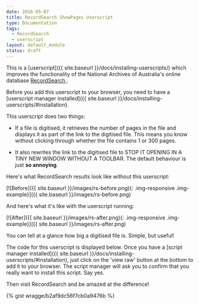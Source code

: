 ```yaml
---
date: 2016-05-07
title: RecordSearch ShowPages Userscript
type: Documentation
tags:
  - RecordSearch
  - userscript
layout: default_module
status: draft
---
```


This is a [userscript]({{ site.baseurl }}/docs/installing-userscripts/) which improves the functionality of the National Archives of Australia's online database [RecordSearch <i class="fa fa-external-link" aria-hidden="true"></i>](http://recordsearch.naa.gov.au/scripts/Logon.asp?N=guest). 

Before you add this userscript to your browser, you need to have a [userscript manager installed]({{ site.baseurl }}/docs/installing-userscripts/#installation).

This userscript does two things:

* If a file is digitised, it retrieves the number of pages in the file and displays it as part of the link to the digitised file. This means you know without clicking through whether the file contains 1 or 300 pages.

* It also rewrites the link to the digitised file to STOP IT OPENING IN A TINY NEW WINDOW WITHOUT A TOOLBAR. The default behaviour is just **so annoying**.

Here's what RecordSearch results look like without this userscript:

[![Before]({{ site.baseurl }}/images/rs-before.png){: .img-responsive .img-example}]({{ site.baseurl }}/images/rs-before.png)

And here's what it's like with the userscript running:

[![After]({{ site.baseurl }}/images/rs-after.png){: .img-responsive .img-example}]({{ site.baseurl }}/images/rs-after.png)

You can tell at a glance how big a digitised file is. Simple, but useful!

The code for this userscript is displayed below. Once you have a [script manager installed]({{ site.baseurl }}/docs/installing-userscripts/#installation), just click on the 'view raw' button at the bottom to add it to your browser. The script manager will ask you to confirm that you really want to install this script. Say yes.

Then visit RecordSearch and be amazed at the difference!

{% gist wragge/b2af9dc56f7cb0a9476b %}